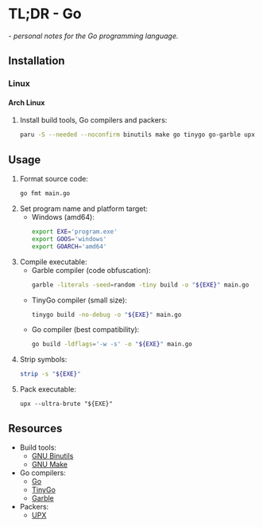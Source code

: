 # TL;DR - Go

*- personal notes for the Go programming language.*

## Installation

### Linux

#### Arch Linux

1. Install build tools, Go compilers and packers:
    ```sh
    paru -S --needed --noconfirm binutils make go tinygo go-garble upx
    ```

## Usage

1. Format source code:
    ```sh
    go fmt main.go
    ```
2. Set program name and platform target:
    - Windows (amd64):
        ```sh
        export EXE='program.exe'
        export GOOS='windows'
        export GOARCH='amd64'
        ```
3. Compile executable:
    - Garble compiler (code obfuscation):
        ```sh
        garble -literals -seed=random -tiny build -o "${EXE}" main.go
        ```
    - TinyGo compiler (small size):
        ```sh
        tinygo build -no-debug -o "${EXE}" main.go
        ```
    - Go compiler (best compatibility):
        ```sh
        go build -ldflags='-w -s' -o "${EXE}" main.go
        ```
3. Strip symbols:
    ```sh
    strip -s "${EXE}"
    ```
4. Pack executable:
    ```
    upx --ultra-brute "${EXE}"
    ```

## Resources

- Build tools:
    - [GNU Binutils](https://www.gnu.org/software/binutils/)
    - [GNU Make](https://www.gnu.org/software/make/)
- Go compilers:
    - [Go](https://go.dev)
    - [TinyGo](https://tinygo.org)
    - [Garble](https://github.com/burrowers/garble)
- Packers:
    - [UPX](https://github.com/upx/upx/)
